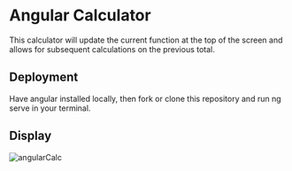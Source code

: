 # Angular Calculator

This calculator will update the current function at the top of the screen and allows for subsequent calculations on the previous total. 


## Deployment

Have angular installed locally, then fork or clone this repository and run ng serve in your terminal. 

## Display

![angularCalc](https://user-images.githubusercontent.com/90417534/223322244-7aca23c7-a87f-4d6a-a367-c2feb2167215.jpg)
